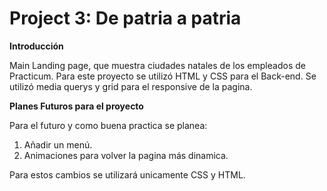# Project 3: De patria a patria

**Introducción**

Main Landing page, que muestra ciudades natales de los empleados de Practicum. Para este proyecto se utilizó HTML y CSS para el Back-end. Se utilizó media querys y grid para el responsive de la pagina.

**Planes Futuros para el proyecto**

Para el futuro y como buena practica se planea:

1. Añadir un menú.
2. Animaciones para volver la pagina más dinamica.

Para estos cambios se utilizará unicamente CSS y HTML.
